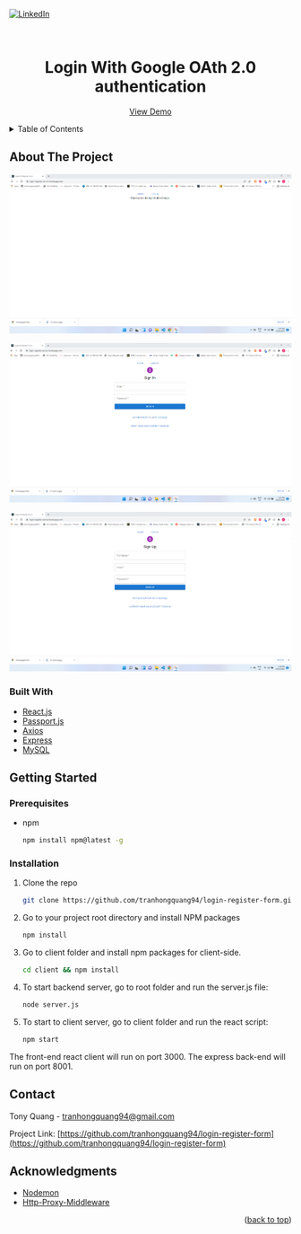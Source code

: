 [![LinkedIn][linkedin-shield]][linkedin-url]  

<!-- PROJECT LOGO -->
<br />
<div align="center">

<h1>Login With Google OAth 2.0 authentication</h1>
  <p align="center">
    <a href="https://login-register-server.herokuapp.com//">View Demo</a>
  </p>
</div>

<!-- TABLE OF CONTENTS -->
<details>
  <summary>Table of Contents</summary>
  <ol>
    <li>
      <a href="#about-the-project">About The Project</a>
      <ul>
        <li><a href="#built-with">Built With</a></li>
      </ul>
    </li>
    <li>
      <a href="#getting-started">Getting Started</a>
      <ul>
        <li><a href="#prerequisites">Prerequisites</a></li>
        <li><a href="#installation">Installation</a></li>
      </ul>
    </li>
    <li><a href="#contact">Contact</a></li>
    <li><a href="#acknowledgments">Acknowledgments</a></li>
  </ol>
</details>



<!-- ABOUT THE PROJECT -->
## About The Project


[![product-screenshot]]()

[![login-screenshot]]()

[![register-screenshot]]()


### Built With

* [React.js](https://reactjs.org/)
* [Passport.js](https://www.passportjs.org/)
* [Axios](https://axios-http.com/)
* [Express](https://expressjs.com/)
* [MySQL](https://dev.mysql.com/doc/)

<!-- GETTING STARTED -->
## Getting Started

### Prerequisites

* npm
  ```sh
  npm install npm@latest -g
  ```

### Installation
1. Clone the repo
   ```sh
   git clone https://github.com/tranhongquang94/login-register-form.git
   ```
2. Go to your project root directory and install NPM packages
   ```sh
   npm install
   ```
3. Go to client folder and install npm packages for client-side.
   ```sh
   cd client && npm install
   ```
4. To start backend server, go to root folder and run the server.js file:
    ```sh
    node server.js
    ```
5. To start to client server, go to client folder and run the react script:
    ```sh
    npm start
    ```
The front-end react client will run on port 3000. The express back-end will run on port 8001.

<!-- CONTACT -->
## Contact

Tony Quang - tranhongquang94@gmail.com

Project Link: [https://github.com/tranhongquang94/login-register-form](https://github.com/tranhongquang94/login-register-form)


<!-- ACKNOWLEDGMENTS -->
## Acknowledgments

* [Nodemon](https://nodemon.io/)
* [Http-Proxy-Middleware](https://www.npmjs.com/package/http-proxy-middleware)

<p align="right">(<a href="#top">back to top</a>)</p>



<!-- MARKDOWN LINKS & IMAGES -->
<!-- https://www.markdownguide.org/basic-syntax/#reference-style-links -->
[linkedin-shield]: https://img.shields.io/badge/-LinkedIn-black.svg?style=for-the-badge&logo=linkedin&colorB=555
[linkedin-url]: https://www.linkedin.com/in/quang-tran-754a98bb/
[product-screenshot]: ./images/homepage.PNG
[login-screenshot]: ./images/login-form.png
[register-screenshot]: ./images/register-form.png